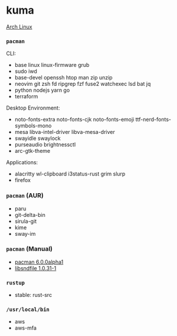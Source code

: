 kuma
========
[Arch Linux](https://archlinux.org/)

### `pacman`
CLI:

- base linux linux-firmware grub
- sudo iwd
- base-devel openssh htop man zip unzip
- neovim git zsh fd ripgrep fzf fuse2 watchexec lsd bat jq
- python nodejs yarn go
- terraform

Desktop Environment:

- noto-fonts-extra noto-fonts-cjk noto-fonts-emoji ttf-nerd-fonts-symbols-mono
- mesa libva-intel-driver libva-mesa-driver
- swayidle swaylock
- purseaudio brightnessctl
- arc-gtk-theme

Applications:

- alacritty wl-clipboard i3status-rust grim slurp
- firefox

### `pacman` (AUR)
- paru
- git-delta-bin
- sirula-git
- kime
- sway-im

### `pacman` (Manual)
- [pacman 6.0.0alpha1](http://allanmcrae.com/2020/12/pacman-6-0-0alpha1/)
- [libsndfile 1.0.31-1](https://github.com/simnalamburt/PKGBUILD/tree/main/libsndfile)

### `rustup`
- stable: rust-src

### `/usr/local/bin`
- aws
- aws-mfa
